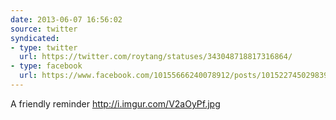 ```yaml
---
date: 2013-06-07 16:56:02
source: twitter
syndicated:
- type: twitter
  url: https://twitter.com/roytang/statuses/343048718817316864/
- type: facebook
  url: https://www.facebook.com/10155666240078912/posts/10152274502983912
---
```


A friendly reminder http://i.imgur.com/V2aOyPf.jpg